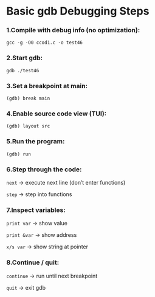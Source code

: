 # Basic gdb Debugging Steps

### 1.Compile with debug info (no optimization):
```
gcc -g -O0 ccod1.c -o test46
```

### 2.Start gdb:
```
gdb ./test46
```

### 3.Set a breakpoint at main:
```
(gdb) break main
```

### 4.Enable source code view (TUI):
```
(gdb) layout src
```

### 5.Run the program:
```
(gdb) run
```

### 6.Step through the code:

`next` → execute next line (don’t enter functions)

`step` → step into functions

### 7.Inspect variables:

`print var` → show value

`print &var` → show address

`x/s var` → show string at pointer

### 8.Continue / quit:

`continue` → run until next breakpoint

`quit` → exit gdb
